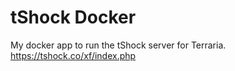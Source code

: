 # tShock Docker

My docker app to run the tShock server for Terraria. 
https://tshock.co/xf/index.php

